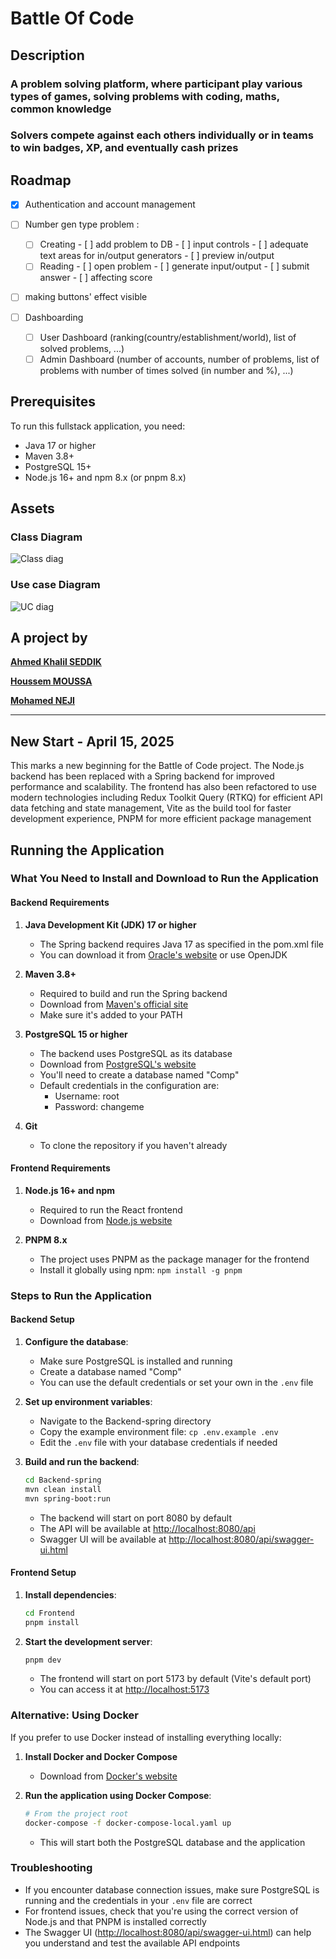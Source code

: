 # Battle Of Code

## Description

### A problem solving platform, where participant play various types of games, solving problems with coding, maths, common knowledge

### Solvers compete against each others individually or in teams to win badges, XP, and eventually cash prizes

## Roadmap

- [x] Authentication and account management

- [ ] Number gen type problem :

  - [ ] Creating
        -   [ ] add problem to DB
        -   [ ] input controls
        -   [ ] adequate text areas for in/output generators
        -   [ ] preview in/output
  - [ ] Reading
        - [ ] open problem
        - [ ] generate input/output
        - [ ] submit answer
        - [ ] affecting score

- [ ] making buttons' effect visible

- [ ] Dashboarding
  - [ ] User Dashboard (ranking(country/establishment/world), list of solved problems, ...)
  - [ ] Admin Dashboard (number of accounts, number of problems, list of problems with number of times solved (in number and %), ...)

## Prerequisites

To run this fullstack application, you need:

- Java 17 or higher
- Maven 3.8+
- PostgreSQL 15+
- Node.js 16+ and npm 8.x (or pnpm 8.x)

## Assets

### Class Diagram

![Class diag](https://i.imgur.com/L3lJPE9.png)

### Use case Diagram

![UC diag](https://i.imgur.com/Gnjh6sD.png)

## A project by

[**Ahmed Khalil SEDDIK**](https://www.linkedin.com/in/ahmed-khalil-seddik/)

[**Houssem MOUSSA**](https://www.linkedin.com/in/houssem-moussa-aa7402188/)

[**Mohamed NEJI**](https://www.linkedin.com/in/mohamedneji/)

---

## New Start - April 15, 2025

This marks a new beginning for the Battle of Code project. The Node.js backend has been replaced with a Spring backend for improved performance and scalability. The frontend has also been refactored to use modern technologies including Redux Toolkit Query (RTKQ) for efficient API data fetching and state management, Vite as the build tool for faster development experience, PNPM for more efficient package management

## Running the Application

### What You Need to Install and Download to Run the Application

#### Backend Requirements

1. **Java Development Kit (JDK) 17 or higher**
   - The Spring backend requires Java 17 as specified in the pom.xml file
   - You can download it from [Oracle's website](https://www.oracle.com/java/technologies/downloads/) or use OpenJDK

2. **Maven 3.8+**
   - Required to build and run the Spring backend
   - Download from [Maven's official site](https://maven.apache.org/download.cgi)
   - Make sure it's added to your PATH

3. **PostgreSQL 15 or higher**
   - The backend uses PostgreSQL as its database
   - Download from [PostgreSQL's website](https://www.postgresql.org/download/)
   - You'll need to create a database named "Comp"
   - Default credentials in the configuration are:
     - Username: root
     - Password: changeme

4. **Git**
   - To clone the repository if you haven't already

#### Frontend Requirements

1. **Node.js 16+ and npm**
   - Required to run the React frontend
   - Download from [Node.js website](https://nodejs.org/)

2. **PNPM 8.x**
   - The project uses PNPM as the package manager for the frontend
   - Install it globally using npm: `npm install -g pnpm`

### Steps to Run the Application

#### Backend Setup

1. **Configure the database**:
   - Make sure PostgreSQL is installed and running
   - Create a database named "Comp"
   - You can use the default credentials or set your own in the `.env` file

2. **Set up environment variables**:
   - Navigate to the Backend-spring directory
   - Copy the example environment file: `cp .env.example .env`
   - Edit the `.env` file with your database credentials if needed

3. **Build and run the backend**:

   ```bash
   cd Backend-spring
   mvn clean install
   mvn spring-boot:run
   ```

   - The backend will start on port 8080 by default
   - The API will be available at [http://localhost:8080/api](http://localhost:8080/api)
   - Swagger UI will be available at [http://localhost:8080/api/swagger-ui.html](http://localhost:8080/api/swagger-ui.html)

#### Frontend Setup

1. **Install dependencies**:

   ```bash
   cd Frontend
   pnpm install
   ```

2. **Start the development server**:

   ```bash
   pnpm dev
   ```

   - The frontend will start on port 5173 by default (Vite's default port)
   - You can access it at [http://localhost:5173](http://localhost:5173)

### Alternative: Using Docker

If you prefer to use Docker instead of installing everything locally:

1. **Install Docker and Docker Compose**
   - Download from [Docker's website](https://www.docker.com/products/docker-desktop)

2. **Run the application using Docker Compose**:

   ```bash
   # From the project root
   docker-compose -f docker-compose-local.yaml up
   ```

   - This will start both the PostgreSQL database and the application

### Troubleshooting

- If you encounter database connection issues, make sure PostgreSQL is running and the credentials in your `.env` file are correct
- For frontend issues, check that you're using the correct version of Node.js and that PNPM is installed correctly
- The Swagger UI ([http://localhost:8080/api/swagger-ui.html](http://localhost:8080/api/swagger-ui.html)) can help you understand and test the available API endpoints
